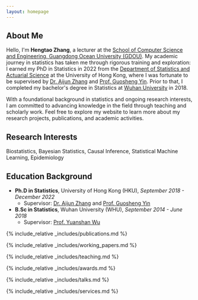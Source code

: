 ```yaml
---
layout: homepage
---
```


## About Me

Hello, I'm **Hengtao Zhang**, a lecturer at the [School of Computer Science and Engineering, Guangdong Ocean University (GDOU)](https://www.gdou.edu.cn>compsci). My academic journey in statistics has taken me through rigorous training and exploration: I earned my PhD in Statistics in 2022 from the [Department of Statistics and Actuarial Science](https://saasweb.hku.hk/index.php) at the University of Hong Kong, where I was fortunate to be supervised by [Dr. Aijun Zhang](https://statsoft.org/) and [Prof. Guosheng Yin](https://saasresearch.hku.hk/~gyin/). Prior to that, I completed my bachelor's degree in Statistics at [Wuhan University](https://www.whu.edu.cn) in 2018.

With a foundational background in statistics and ongoing research interests, I am committed to advancing knowledge in the field through teaching and scholarly work. Feel free to explore my website to learn more about my research projects, publications, and academic activities.

## Research Interests
Biostatistics, Bayesian Statistics, Causal Inference, Statistical Machine Learning, Epidemiology

## Education Background
* **Ph.D in Statistics**, University of Hong Kong (HKU), *September 2018 - December 2022*
  - Supervisor: [Dr. Aijun Zhang](https://statsoft.org/) and [Prof. Guosheng Yin](https://saasresearch.hku.hk/~gyin/)
* **B.Sc in Statistics**, Wuhan University (WHU), *September 2014 - June 2018*
  - Supervisor: [Prof. Yuanshan Wu](https://wuyuanshan.github.io/)

{% include_relative _includes/publications.md %}

{% include_relative _includes/working_papers.md %}

{% include_relative _includes/teaching.md %}

{% include_relative _includes/awards.md %}

{% include_relative _includes/talks.md %}

{% include_relative _includes/services.md %}
